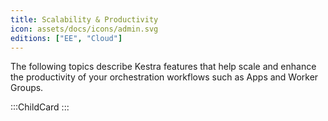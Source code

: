 ```yaml
---
title: Scalability & Productivity
icon: assets/docs/icons/admin.svg
editions: ["EE", "Cloud"]
---
```


The following topics describe Kestra features that help scale and enhance the productivity of your orchestration workflows such as Apps and Worker Groups.

:::ChildCard
:::